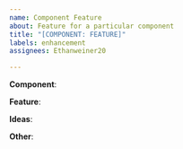 ```yaml
---
name: Component Feature
about: Feature for a particular component
title: "[COMPONENT: FEATURE]"
labels: enhancement
assignees: Ethanweiner20

---
```


**Component**:

**Feature**:

**Ideas**:

**Other**:
